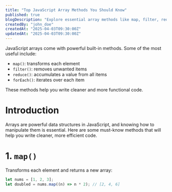 ```yaml
---
title: "Top JavaScript Array Methods You Should Know"
published: true
blogDescription: "Explore essential array methods like map, filter, reduce, and more."
createdBy: "john_doe"
createdAt: "2025-04-03T09:30:00Z"
updatedAt: "2025-04-03T09:30:00Z"
---
```


JavaScript arrays come with powerful built-in methods. Some of the most useful include:

- `map()`: transforms each element
- `filter()`: removes unwanted items
- `reduce()`: accumulates a value from all items
- `forEach()`: iterates over each item

These methods help you write cleaner and more functional code.

# Introduction

Arrays are powerful data structures in JavaScript, and knowing how to manipulate them is essential. Here are some must-know methods that will help you write cleaner, more efficient code.

# 1. `map()`

Transforms each element and returns a new array:

```js
let nums = [1, 2, 3];
let doubled = nums.map((n) => n * 2); // [2, 4, 6]
```
